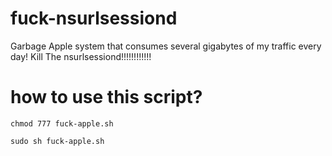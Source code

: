 # fuck-nsurlsessiond
Garbage Apple system that consumes several gigabytes of my traffic every day! Kill The nsurlsessiond!!!!!!!!!!!!
# how to use this script?

`chmod 777 fuck-apple.sh`

`sudo sh fuck-apple.sh`
